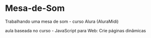 # Mesa-de-Som
Trabalhando uma mesa de som - curso Alura (AluraMidi)


aula baseada no curso - JavaScript para Web: Crie páginas dinâmicas
